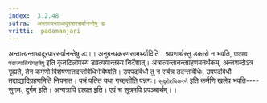 ```yaml
---
index:  3.2.48
sutra:  अन्तात्यन्ताध्वदूरपारसर्वानन्तेषु डः
vritti:  padamanjari
---
```


अन्तात्यन्ताध्वदूरपारसर्वानन्तेषु डः।। अनुबन्धकरणसामर्थ्यादिति। श्रवणार्थस्तु डकारो न भवति, `पादस्य पदाज्यातिगोपहतेषु` इति कृतटिलोपस्य डप्रत्ययान्तस्य निर्देशात्। अत्रात्यन्तानन्तग्रहणमनर्थकम्, अन्तशब्दोऽत्र गृह्यते, तेन कर्मणो विशेषणात्तदन्तविधिर्भविष्यति। उपपदविधौ तु न सर्वत्र तदन्तविधिः, उपपदविधौ तदाद्यादिग्रहणमिति नियमात्। पन्नं पतितं यथा गच्छतीति पन्नगः। `सुदुरोरधिकरणे` इति कर्मणि खलेव भवति----सुगमः, दुर्गम इति। अन्यत्रापि द्दश्यत इति। एवं च सूत्रमपि प्रपञ्चार्थम्।।
